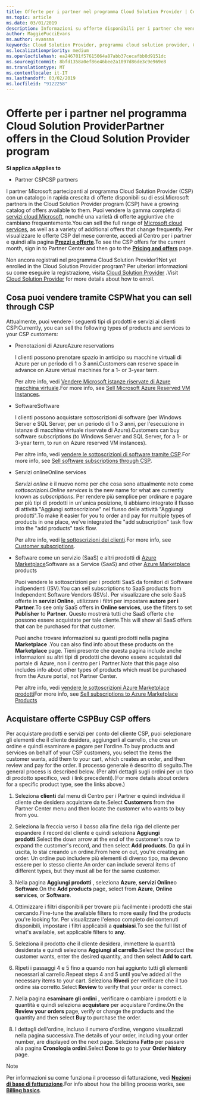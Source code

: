 ```yaml
---
title: Offerte per i partner nel programma Cloud Solution Provider | Centro per i partner
ms.topic: article
ms.date: 03/01/2019
description: Informazioni su offerte disponibili per i partner che vendono tramite il programma Cloud Solution Provider.
author: MaggiePucciEvans
ms.author: evansma
keywords: Cloud Solution Provider, programma cloud solution provider, CSP, aggiungere un prodotto, vendere ai clienti, offerte per i partner, le offerte CSP, servizi basati su Cloud, Azure, Office 365, Dynamics, partner CSP, vendere in CSP, istanze riservate di Azure, Azure, istanze di macchina virtuale riservate di Azure prenotazioni, servizi online, software di sottoscrizione, AHUB, SQL Server in Azure, Windows Server in Azure, sottoscrizioni dei clienti
ms.localizationpriority: medium
ms.openlocfilehash: ea246701f57615064a87abb37cecafbb0d9151dc
ms.sourcegitcommit: 8bfd1358a0ef86e46bee2a1097d86de3c9e969e8
ms.translationtype: MT
ms.contentlocale: it-IT
ms.lasthandoff: 03/02/2019
ms.locfileid: "9122258"
---
```

# <a name="partner-offers-in-the-cloud-solution-provider-program"></a><span data-ttu-id="e7deb-104">Offerte per i partner nel programma Cloud Solution Provider</span><span class="sxs-lookup"><span data-stu-id="e7deb-104">Partner offers in the Cloud Solution Provider program</span></span> 

**<span data-ttu-id="e7deb-105">Si applica a</span><span class="sxs-lookup"><span data-stu-id="e7deb-105">Applies to</span></span>**

-  <span data-ttu-id="e7deb-106">Partner CSP</span><span class="sxs-lookup"><span data-stu-id="e7deb-106">CSP partners</span></span>

<span data-ttu-id="e7deb-107">I partner Microsoft partecipanti al programma Cloud Solution Provider (CSP) con un catalogo in rapida crescita di offerte disponibili su di essi.</span><span class="sxs-lookup"><span data-stu-id="e7deb-107">Microsoft partners in the Cloud Solution Provider program (CSP) have a growing catalog of offers available to them.</span></span> <span data-ttu-id="e7deb-108">Puoi vendere la gamma completa di [servizi cloud Microsoft](https://partner.microsoft.com/cloud-solution-provider/products-and-services), nonché una varietà di offerte aggiuntive che cambiano frequentemente.</span><span class="sxs-lookup"><span data-stu-id="e7deb-108">You can sell the full range of [Microsoft cloud services](https://partner.microsoft.com/cloud-solution-provider/products-and-services), as well as a variety of additional offers that change frequently.</span></span> <span data-ttu-id="e7deb-109">Per visualizzare le offerte CSP del mese corrente, accedi al Centro per i partner e quindi alla pagina [**Prezzi e offerte**](https://partnercenter.microsoft.com/pcv/sales).</span><span class="sxs-lookup"><span data-stu-id="e7deb-109">To see the CSP offers for the current month, sign in to Partner Center and then go to the [**Pricing and offers**](https://partnercenter.microsoft.com/pcv/sales) page.</span></span>  

<span data-ttu-id="e7deb-110">Non ancora registrati nel programma Cloud Solution Provider?</span><span class="sxs-lookup"><span data-stu-id="e7deb-110">Not yet enrolled in the Cloud Solution Provider program?</span></span> <span data-ttu-id="e7deb-111">Per ulteriori informazioni su come eseguire la registrazione, visita [Cloud Solution Provider](https://partner.microsoft.com/cloud-solution-provider) .</span><span class="sxs-lookup"><span data-stu-id="e7deb-111">Visit [Cloud Solution Provider](https://partner.microsoft.com/cloud-solution-provider) for more details about how to enroll.</span></span> 

## <a name="what-you-can-sell-through-csp"></a><span data-ttu-id="e7deb-112">Cosa puoi vendere tramite CSP</span><span class="sxs-lookup"><span data-stu-id="e7deb-112">What you can sell through CSP</span></span>

<span data-ttu-id="e7deb-113">Attualmente, puoi vendere i seguenti tipi di prodotti e servizi ai clienti CSP:</span><span class="sxs-lookup"><span data-stu-id="e7deb-113">Currently, you can sell the following types of products and services to your CSP customers:</span></span>

- <span data-ttu-id="e7deb-114">Prenotazioni di Azure</span><span class="sxs-lookup"><span data-stu-id="e7deb-114">Azure reservations</span></span><br> 

    <span data-ttu-id="e7deb-115">I clienti possono prenotare spazio in anticipo su macchine virtuali di Azure per un periodo di 1 o 3 anni.</span><span class="sxs-lookup"><span data-stu-id="e7deb-115">Customers can reserve space in advance on Azure virtual machines for a 1- or 3-year term.</span></span><br>
    
    <span data-ttu-id="e7deb-116">Per altre info, vedi [Vendere Microsoft istanze riservate di Azure macchina virtuale](azure-reservations.md).</span><span class="sxs-lookup"><span data-stu-id="e7deb-116">For more info, see [Sell Microsoft Azure Reserved VM Instances](azure-reservations.md).</span></span>

- <span data-ttu-id="e7deb-117">Software</span><span class="sxs-lookup"><span data-stu-id="e7deb-117">Software</span></span><br>

    <span data-ttu-id="e7deb-118">I clienti possono acquistare sottoscrizioni di software (per Windows Server e SQL Server, per un periodo di 1 o 3 anni, per l'esecuzione in istanze di macchina virtuale riservate di Azure).</span><span class="sxs-lookup"><span data-stu-id="e7deb-118">Customers can buy software subscriptions (to Windows Server and SQL Server, for a 1- or 3-year term, to run on Azure reserved VM instances).</span></span><br>
 
    <span data-ttu-id="e7deb-119">Per altre info, vedi [vendere le sottoscrizioni di software tramite CSP](csp-software-subscriptions.md).</span><span class="sxs-lookup"><span data-stu-id="e7deb-119">For more info, see [Sell software subscriptions through CSP](csp-software-subscriptions.md).</span></span>  

- <span data-ttu-id="e7deb-120">Servizi online</span><span class="sxs-lookup"><span data-stu-id="e7deb-120">Online services</span></span><br>

    <span data-ttu-id="e7deb-121">*Servizi online* è il nuovo nome per che cosa sono attualmente note come *sottoscrizioni*.</span><span class="sxs-lookup"><span data-stu-id="e7deb-121">*Online services* is the new name for what are currently known as *subscriptions*.</span></span> <span data-ttu-id="e7deb-122">Per rendere più semplice per ordinare e pagare per più tipi di prodotti in un'unica posizione, ti abbiamo integrato il flusso di attività "Aggiungi sottoscrizione" nel flusso delle attività "Aggiungi prodotti".</span><span class="sxs-lookup"><span data-stu-id="e7deb-122">To make it easier for you to order and pay for multiple types of products in one place, we've integrated the "add subscription" task flow into the "add products" task flow.</span></span><br>
    
    <span data-ttu-id="e7deb-123">Per altre info, vedi [le sottoscrizioni dei clienti](customer-subscriptions.md).</span><span class="sxs-lookup"><span data-stu-id="e7deb-123">For more info, see [Customer subscriptions](customer-subscriptions.md).</span></span>

- <span data-ttu-id="e7deb-124">Software come un servizio (SaaS) e altri prodotti di [Azure Marketplace](https://azuremarketplace.microsoft.com/marketplace)</span><span class="sxs-lookup"><span data-stu-id="e7deb-124">Software as a Service (SaaS) and other [Azure Marketplace](https://azuremarketplace.microsoft.com/marketplace) products</span></span><br>

    <span data-ttu-id="e7deb-125">Puoi vendere le sottoscrizioni per i prodotti SaaS da fornitori di Software indipendenti (ISV).</span><span class="sxs-lookup"><span data-stu-id="e7deb-125">You can sell subscriptions to SaaS products from Independent Software Vendors (ISVs).</span></span> <span data-ttu-id="e7deb-126">Per visualizzare che solo SaaS offerte in **servizi Online**, utilizzare i filtri per impostare **autore** **per i Partner**.</span><span class="sxs-lookup"><span data-stu-id="e7deb-126">To see only SaaS offers in **Online services**, use the filters to set **Publisher** to **Partner**.</span></span> <span data-ttu-id="e7deb-127">Questo mostrerà tutti che SaaS offerte che possono essere acquistate per tale cliente.</span><span class="sxs-lookup"><span data-stu-id="e7deb-127">This will show all SaaS offers that can be purchased for that customer.</span></span><br>
    
    <span data-ttu-id="e7deb-128">Puoi anche trovare informazioni su questi prodotti nella pagina **Marketplace** .</span><span class="sxs-lookup"><span data-stu-id="e7deb-128">You can also find info about these products on the **Marketplace** page.</span></span> <span data-ttu-id="e7deb-129">Tieni presente che questa pagina include anche informazioni su altri tipi di prodotti che devono essere acquistati dal portale di Azure, non il centro per i Partner.</span><span class="sxs-lookup"><span data-stu-id="e7deb-129">Note that this page also includes info about other types of products which must be purchased from the Azure portal, not Partner Center.</span></span><br>

    <span data-ttu-id="e7deb-130">Per altre info, vedi [vendere le sottoscrizioni Azure Marketplace prodotti](sell-marketplace-products.md)</span><span class="sxs-lookup"><span data-stu-id="e7deb-130">For more info, see [Sell subscriptions to Azure Marketplace Products](sell-marketplace-products.md)</span></span>


## <a name="buy-csp-offers"></a><span data-ttu-id="e7deb-131">Acquistare offerte CSP</span><span class="sxs-lookup"><span data-stu-id="e7deb-131">Buy CSP offers</span></span>

<span data-ttu-id="e7deb-132">Per acquistare prodotti e servizi per conto del cliente CSP, puoi selezionare gli elementi che il cliente desidera, aggiungerli al carrello, che crea un ordine e quindi esaminare e pagare per l'ordine.</span><span class="sxs-lookup"><span data-stu-id="e7deb-132">To buy products and services on behalf of your CSP customers, you select the items the customer wants, add them to your cart, which creates an order, and then review and pay for the order.</span></span> <span data-ttu-id="e7deb-133">Il processo generale è descritto di seguito.</span><span class="sxs-lookup"><span data-stu-id="e7deb-133">The general process is described below.</span></span> <span data-ttu-id="e7deb-134">(Per altri dettagli sugli ordini per un tipo di prodotto specifico, vedi i link precedenti).</span><span class="sxs-lookup"><span data-stu-id="e7deb-134">(For more details about orders for a specific product type, see the links above.)</span></span>

1. <span data-ttu-id="e7deb-135">Seleziona **clienti** dal menu di Centro per i Partner e quindi individua il cliente che desidera acquistare da te.</span><span class="sxs-lookup"><span data-stu-id="e7deb-135">Select **Customers** from the Partner Center menu and then locate the customer who wants to buy from you.</span></span> 

2. <span data-ttu-id="e7deb-136">Seleziona la freccia verso il basso alla fine della riga del cliente per espandere il record del cliente e quindi seleziona **Aggiungi prodotti**.</span><span class="sxs-lookup"><span data-stu-id="e7deb-136">Select the down arrow at the end of the customer's row to expand the customer's record, and then select **Add products**.</span></span> <span data-ttu-id="e7deb-137">Da qui in uscita, lo stai creando un ordine.</span><span class="sxs-lookup"><span data-stu-id="e7deb-137">From here on out, you're creating an order.</span></span> <span data-ttu-id="e7deb-138">Un ordine può includere più elementi di diverso tipo, ma devono essere per lo stesso cliente.</span><span class="sxs-lookup"><span data-stu-id="e7deb-138">An order can include several items of different types, but they must all be for the same customer.</span></span>

3. <span data-ttu-id="e7deb-139">Nella pagina **Aggiungi prodotti** , seleziona **Azure**, **servizi Online**o **Software**.</span><span class="sxs-lookup"><span data-stu-id="e7deb-139">On the **Add products** page, select from **Azure**, **Online services**, or **Software**.</span></span>

4. <span data-ttu-id="e7deb-140">Ottimizzare i filtri disponibili per trovare più facilmente i prodotti che stai cercando.</span><span class="sxs-lookup"><span data-stu-id="e7deb-140">Fine-tune the available filters to more easily find the products you're looking for.</span></span> <span data-ttu-id="e7deb-141">Per visualizzare l'elenco completo dei contenuti disponibili, impostare i filtri applicabili a **qualsiasi**.</span><span class="sxs-lookup"><span data-stu-id="e7deb-141">To see the full list of what's available, set applicable filters to **any**.</span></span> 

5. <span data-ttu-id="e7deb-142">Seleziona il prodotto che il cliente desidera, immettere la quantità desiderata e quindi seleziona **Aggiungi al carrello**.</span><span class="sxs-lookup"><span data-stu-id="e7deb-142">Select the product the customer wants, enter the desired quantity, and then select **Add to cart**.</span></span>

6. <span data-ttu-id="e7deb-143">Ripeti i passaggi 4 e 5 fino a quando non hai aggiunto tutti gli elementi necessari al carrello.</span><span class="sxs-lookup"><span data-stu-id="e7deb-143">Repeat steps 4 and 5 until you’ve added all the necessary items to your cart.</span></span> <span data-ttu-id="e7deb-144">Seleziona **Rivedi** per verificare che il tuo ordine sia corretto.</span><span class="sxs-lookup"><span data-stu-id="e7deb-144">Select **Review** to verify that your order is correct.</span></span>  

7. <span data-ttu-id="e7deb-145">Nella pagina **esaminare gli ordini** , verificare o cambiare i prodotti e la quantità e quindi seleziona **acquistare** per acquistare l'ordine.</span><span class="sxs-lookup"><span data-stu-id="e7deb-145">On the **Review your orders** page, verify or change the products and the quantity and then select **Buy** to purchase the order.</span></span> 

8. <span data-ttu-id="e7deb-146">I dettagli dell'ordine, incluso il numero d'ordine, vengono visualizzati nella pagina successiva.</span><span class="sxs-lookup"><span data-stu-id="e7deb-146">The details of your order, including your order number, are displayed on the next page.</span></span> <span data-ttu-id="e7deb-147">Seleziona **Fatto** per passare alla pagina **Cronologia ordini**.</span><span class="sxs-lookup"><span data-stu-id="e7deb-147">Select **Done** to go to your **Order history** page.</span></span> 

> [!NOTE]
> <span data-ttu-id="e7deb-148">Per informazioni su come funziona il processo di fatturazione, vedi [**Nozioni di base di fatturazione**](https://docs.microsoft.com/en-us/partner-center/billing-basics).</span><span class="sxs-lookup"><span data-stu-id="e7deb-148">For info about how the billing process works, see [**Billing basics**](https://docs.microsoft.com/en-us/partner-center/billing-basics).</span></span>


